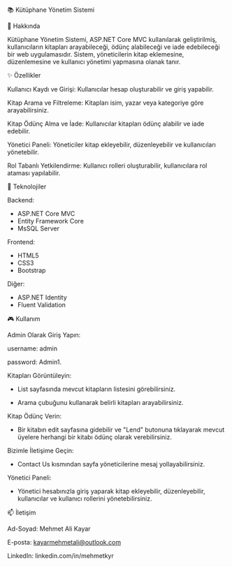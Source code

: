 📚 Kütüphane Yönetim Sistemi

📝 Hakkında

Kütüphane Yönetim Sistemi, ASP.NET Core MVC kullanılarak geliştirilmiş, kullanıcıların kitapları arayabileceği, ödünç alabileceği ve iade edebileceği bir web uygulamasıdır. Sistem, yöneticilerin kitap eklemesine, düzenlemesine ve kullanıcı yönetimi yapmasına olanak tanır.

✨ Özellikler

Kullanıcı Kaydı ve Girişi: Kullanıcılar hesap oluşturabilir ve giriş yapabilir.

Kitap Arama ve Filtreleme: Kitapları isim, yazar veya kategoriye göre arayabilirsiniz.

Kitap Ödünç Alma ve İade: Kullanıcılar kitapları ödünç alabilir ve iade edebilir.

Yönetici Paneli: Yöneticiler kitap ekleyebilir, düzenleyebilir ve kullanıcıları yönetebilir.

Rol Tabanlı Yetkilendirme: Kullanıcı rolleri oluşturabilir, kullanıcılara rol ataması yapılabilir.

🚀 Teknolojiler

Backend:
- ASP.NET Core MVC
- Entity Framework Core
- MsSQL Server

Frontend:
- HTML5
- CSS3
- Bootstrap

Diğer:
- ASP.NET Identity
- Fluent Validation

🎮 Kullanım

Admin Olarak Giriş Yapın:

username: admin

password: Admin1.

Kitapları Görüntüleyin:

- List sayfasında mevcut kitapların listesini görebilirsiniz.

- Arama çubuğunu kullanarak belirli kitapları arayabilirsiniz.

Kitap Ödünç Verin:

- Bir kitabın edit sayfasına gidebilir ve "Lend" butonuna tıklayarak mevcut üyelere herhangi bir kitabı ödünç olarak verebilirsiniz.

Bizimle İletişime Geçin:

- Contact Us kısmından sayfa yöneticilerine mesaj yollayabilirsiniz.

Yönetici Paneli:

- Yönetici hesabınızla giriş yaparak kitap ekleyebilir, düzenleyebilir, kullanıcılar ve kullanıcı rollerini yönetebilirsiniz.

📫 İletişim

Ad-Soyad: Mehmet Ali Kayar

E-posta: kayarmehmetali@outlook.com

LinkedIn: linkedin.com/in/mehmetkyr
